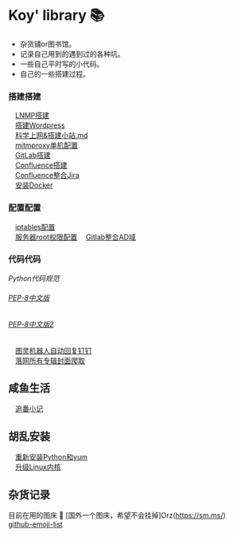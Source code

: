 # Koy' library :books:

* 杂货铺or图书馆。  
* 记录自己用到的遇到过的各种坑。  
* 一些自己平时写的小代码。  
* 自己的一些搭建过程。


### 搭建搭建
&emsp;[LNMP搭建](https://github.com/Koooooo-7/Koy-s-library/blob/master/LNMP)   
&emsp;[搭建Wordpress](https://github.com/Koooooo-7/Koy-s-library/blob/master/%E6%90%AD%E5%BB%BAWordpress)    
&emsp;[科学上网&搭建小站.md](https://github.com/Koooooo-7/Koy-s-library/blob/master/%E7%A7%91%E5%AD%A6%E4%B8%8A%E7%BD%91%26%E6%90%AD%E5%BB%BA%E5%B0%8F%E7%AB%99.md)  
&emsp;[mitmproxy单机配置](https://github.com/Koooooo-7/Koy-s-library/blob/master/mitmproxy%E8%AF%95%E7%8E%A9)  
&emsp;[GitLab搭建](https://github.com/Koooooo-7/Koy-s-library/blob/master/%E5%AE%89%E8%A3%85Gitlab.md)  
&emsp;[Confluence搭建](https://github.com/Koooooo-7/Koy-s-library/blob/master/%E6%90%AD%E5%BB%BAConfluence.md)  
&emsp;[Confluence整合Jira](https://github.com/Koooooo-7/Koy-s-library/blob/master/confluence%E6%95%B4%E5%90%88Jira.md)    
&emsp;[安装Docker](https://github.com/Koooooo-7/Koy-s-library/blob/master/%E5%AE%89%E8%A3%85Docker.md)  

### 配置配置
&emsp;[iptables配置](https://github.com/Koooooo-7/Koy-s-library/blob/master/iptables%E9%85%8D%E7%BD%AE)  
&emsp;[服务器root权限配置](https://github.com/Koooooo-7/Koy-s-library/blob/master/%E6%9C%8D%E5%8A%A1%E5%99%A8%E5%B0%8F%E8%B4%B4%E5%A3%AB) &emsp;[Gitlab整合AD域](https://github.com/Koooooo-7/Koy-s-library/blob/master/Gitlab%E6%95%B4%E5%90%88AD%E5%9F%9F.md)     

      
### 代码代码  

_Python代码规范_
###### [PEP-8中文版](https://www.cnblogs.com/ajianbeyourself/p/4377933.html#_label0)
###### [PEP-8中文版2](https://wiki.woodpecker.org.cn/moin/PythonCodingRule)

&emsp;[图灵机器人自动回复钉钉](https://github.com/Koooooo-7/Koy-s-library/blob/master/%E5%9B%BE%E7%81%B5%E6%9C%BA%E5%99%A8%E4%BA%BA%E9%92%89%E9%92%89%E5%9B%9E%E5%A4%8D)  
&emsp;[落网所有专辑封面爬取](https://github.com/Koooooo-7/Koy-s-library/blob/master/%E8%90%BD%E7%BD%91%E9%9F%B3%E4%B9%90%E6%89%80%E6%9C%89%E4%B8%93%E8%BE%91%E5%B0%81%E9%9D%A2)  

## 咸鱼生活
&emsp;[追番小记](https://github.com/Koooooo-7/Koy-s-library/blob/master/%E3%82%A2%E3%83%8B%E3%83%A1ing.md)   

## 胡乱安装
&emsp;[重新安装Python和yum](https://github.com/Koooooo-7/Koy-s-library/blob/master/CenOS7.2%E9%87%8D%E8%A3%85Python&yum)   
&emsp;[升级Linux内核](https://github.com/Koooooo-7/Koy-s-library/blob/master/%E5%8D%87%E7%BA%A7Linux%E5%86%85%E6%A0%B8.md)  

## 杂货记录
目前在用的图床  :rainbow:
[国外一个图床，希望不会挂掉]Orz(https://sm.ms/)  
[github-emoji-list](https://segmentfault.com/a/1190000009649780)
